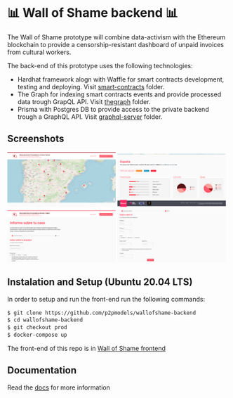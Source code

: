 # 📊 Wall of Shame backend 📊

The Wall of Shame prototype will combine data-activism with the Ethereum blockchain to provide a censorship-resistant dashboard of unpaid invoices from cultural workers.

The back-end of this prototype uses the following technologies:
- Hardhat framework alogn with Waffle for smart contracts development, testing and deploying. Visit [smart-contracts](./smart-contracts) folder.
- The Graph for indexing smart contracts events and provide processed data trough GrapQL API. Visit [thegraph](./thegraph) folder.
- Prisma with Postgres DB to provide access to the private backend trough a GraphQL API. Visit [graphql-server](./graphql-server) folder.

## Screenshots

<img src="./assets/map.png" width="49%" style="display: inline-block">
<img src="./assets/dashboard.png" width="49%" style="display: inline-block">
<img src="./assets/form.png" width="49%" >
<img src="./assets/form2.png" width="49%" >


## Instalation and Setup (Ubuntu 20.04 LTS)

In order to setup and run the front-end run the following commands:

``` bash
$ git clone https://github.com/p2pmodels/wallofshame-backend
$ cd wallofshame-backend
$ git checkout prod
$ docker-compose up
```

The front-end of this repo is in [Wall of Shame frontend](https://github.com/P2PModels/wallofshame-frontend)

## Documentation

Read the [docs](https://observatorio.docs.p2pmodels.eu) for more information


